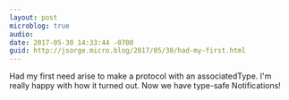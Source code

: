 ```yaml
---
layout: post
microblog: true
audio: 
date: 2017-05-30 14:33:44 -0700
guid: http://jsorge.micro.blog/2017/05/30/had-my-first.html
---
```

Had my first need arise to make a protocol with an associatedType. I'm really happy with how it turned out. Now we have type-safe Notifications!
